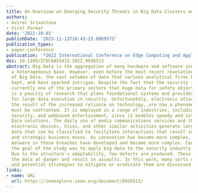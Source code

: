 ```yaml
---
title: An Overview on Emerging Security Threats in Big Data Clusters and their Defenses
authors:
- Aviral Srivastava
- Viral Parmar
date: '2022-10-01'
publishDate: '2023-11-13T18:43:23.806957Z'
publication_types:
- paper-conference
publication: '*2022 International Conference on Edge Computing and Applications (ICECAA)*'
doi: 10.1109/ICECAA55415.2022.9936513
abstract: Big Data is the aggregation of many hardware and software innovations on
  a heterogeneous base. However, even before the most recent revelations on the concept
  of Big Data, the vast volumes of data that various analytical firms have collected,
  kept, and have sparked intrigue. Despite the fact that the security industry is
  currently one of the primary sectors that huge data for safety objectives, there
  is a paucity of research that plans foundational systems and provides security requirements
  for large data execution in security. Unfortunately, electronic attacks, which are
  the result of the increased reliance on technology, are now a phenomenon with which
  must be confronted. It is employed in a range of industries, including medical services,
  security, and webbased entertainment, since it enables speedy and intelligent Big
  Data solutions. The daily use of media communications services and the internet,
  electronic devices, Visas, and other similar activities generate large volumes of
  data that can be classified to facilitate interactions that result in improved decisions
  and strategic business moves. As innovation has become more complex, the sorts of
  malware in these breaches have developed and become more complex. Consequently,
  the goal of the study was to apply big data to the security industry, a novel topic.
  Due to the structure's adaptability, few defects are produced. These defects put
  the data at danger and result in assaults. In this work, many sorts of vulnerabilities
  and potential strategies to mitigate or eradicate them are discussed.
links:
- name: URL
  url: https://ieeexplore.ieee.org/document/9936513/
---
```


